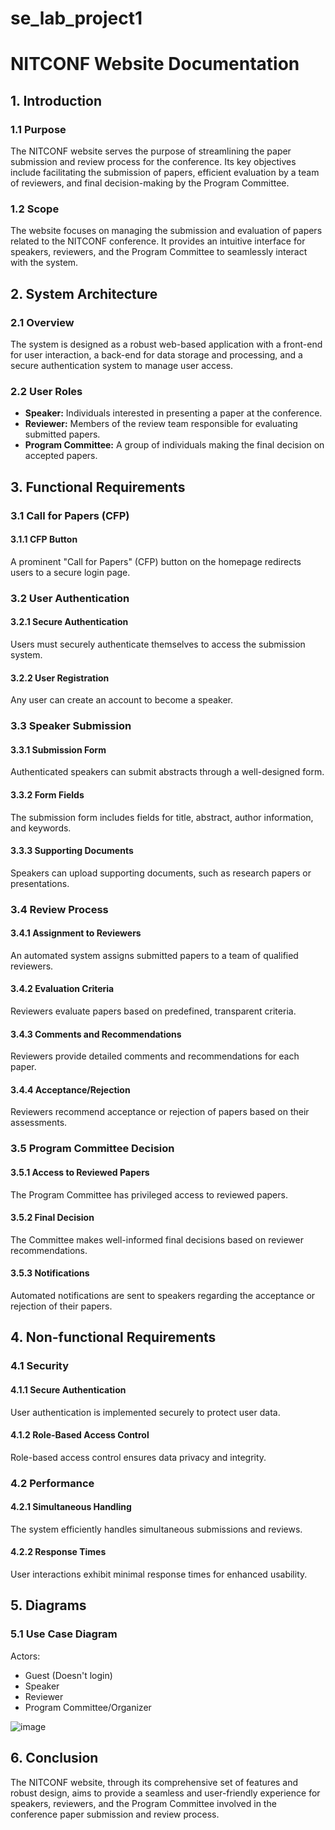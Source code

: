 # se_lab_project1
# NITCONF Website Documentation

## 1. Introduction

### 1.1 Purpose

The NITCONF website serves the purpose of streamlining the paper submission and review process for the conference. Its key objectives include facilitating the submission of papers, efficient evaluation by a team of reviewers, and final decision-making by the Program Committee.

### 1.2 Scope

The website focuses on managing the submission and evaluation of papers related to the NITCONF conference. It provides an intuitive interface for speakers, reviewers, and the Program Committee to seamlessly interact with the system.

## 2. System Architecture

### 2.1 Overview

The system is designed as a robust web-based application with a front-end for user interaction, a back-end for data storage and processing, and a secure authentication system to manage user access.

### 2.2 User Roles

- **Speaker:** Individuals interested in presenting a paper at the conference.
- **Reviewer:** Members of the review team responsible for evaluating submitted papers.
- **Program Committee:** A group of individuals making the final decision on accepted papers.

## 3. Functional Requirements

### 3.1 Call for Papers (CFP)

#### 3.1.1 CFP Button

A prominent "Call for Papers" (CFP) button on the homepage redirects users to a secure login page.

### 3.2 User Authentication

#### 3.2.1 Secure Authentication

Users must securely authenticate themselves to access the submission system.

#### 3.2.2 User Registration

Any user can create an account to become a speaker.

### 3.3 Speaker Submission

#### 3.3.1 Submission Form

Authenticated speakers can submit abstracts through a well-designed form.

#### 3.3.2 Form Fields

The submission form includes fields for title, abstract, author information, and keywords.

#### 3.3.3 Supporting Documents

Speakers can upload supporting documents, such as research papers or presentations.

### 3.4 Review Process

#### 3.4.1 Assignment to Reviewers

An automated system assigns submitted papers to a team of qualified reviewers.

#### 3.4.2 Evaluation Criteria

Reviewers evaluate papers based on predefined, transparent criteria.

#### 3.4.3 Comments and Recommendations

Reviewers provide detailed comments and recommendations for each paper.

#### 3.4.4 Acceptance/Rejection

Reviewers recommend acceptance or rejection of papers based on their assessments.

### 3.5 Program Committee Decision

#### 3.5.1 Access to Reviewed Papers

The Program Committee has privileged access to reviewed papers.

#### 3.5.2 Final Decision

The Committee makes well-informed final decisions based on reviewer recommendations.

#### 3.5.3 Notifications

Automated notifications are sent to speakers regarding the acceptance or rejection of their papers.

## 4. Non-functional Requirements

### 4.1 Security

#### 4.1.1 Secure Authentication

User authentication is implemented securely to protect user data.

#### 4.1.2 Role-Based Access Control

Role-based access control ensures data privacy and integrity.

### 4.2 Performance

#### 4.2.1 Simultaneous Handling

The system efficiently handles simultaneous submissions and reviews.

#### 4.2.2 Response Times

User interactions exhibit minimal response times for enhanced usability.

## 5. Diagrams

### 5.1 Use Case Diagram

Actors:
- Guest (Doesn't login)
- Speaker
- Reviewer
- Program Committee/Organizer
   
![image](https://github.com/SauravB210489CS/selab23_basics/assets/155982778/1c2726fc-f33d-4bf8-b674-7852f1463f54)

## 6. Conclusion

The NITCONF website, through its comprehensive set of features and robust design, aims to provide a seamless and user-friendly experience for speakers, reviewers, and the Program Committee involved in the conference paper submission and review process.


